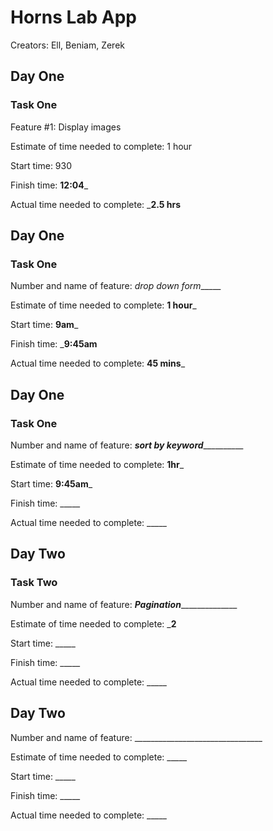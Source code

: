 # Horns Lab App
Creators:
Ell, Beniam, Zerek


## Day One
### Task One
Feature #1: Display images

Estimate of time needed to complete: 1 hour

Start time: 930

Finish time: __12:04___

Actual time needed to complete: ___2.5 hrs__

## Day One
### Task One
Number and name of feature: _drop down form______

Estimate of time needed to complete: __1 hour___

Start time: __9am___

Finish time: ___9:45am__

Actual time needed to complete: __45 mins___

## Day One
### Task One
Number and name of feature: ___________sort by keyword_____________________

Estimate of time needed to complete: __1hr___

Start time: __9:45am___

Finish time: _____

Actual time needed to complete: _____

## Day Two
### Task Two
Number and name of feature: _________Pagination_______________________

Estimate of time needed to complete: ___2__

Start time: _____

Finish time: _____

Actual time needed to complete: _____
## Day Two
Number and name of feature: ________________________________

Estimate of time needed to complete: _____

Start time: _____

Finish time: _____

Actual time needed to complete: _____